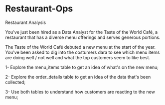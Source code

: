 # Restaurant-Ops
Restaurant Analysis

You've just been hired as a Data Analyst for the Taste of the World Café, a restaurant that has a diverse menu offerings and serves generous portions. 

The Taste of the World Café debuted a new menu at the start of the year.
You've been asked to dig into the costumers dara to see which menu items are doing well / not well and what the top customers seem to like best. 

1- Explore the menu_items table to get an idea of what's on the new menu;

2- Explore the order_details table to get an idea of the data that's been collected;

3- Use both tables to understand how customers are reacting to the new menu;

